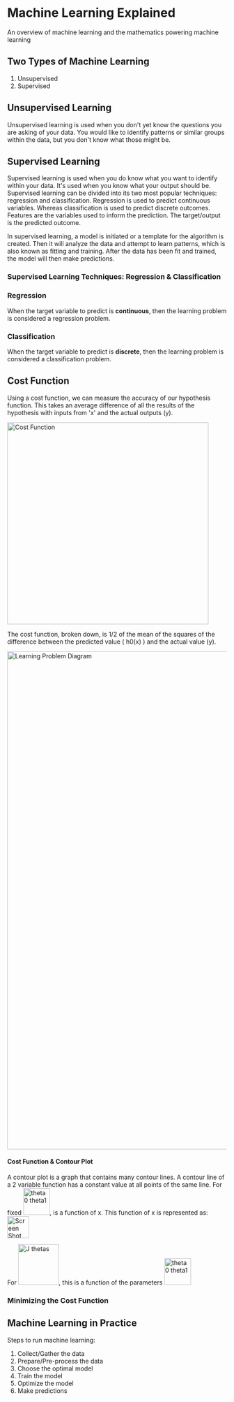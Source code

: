 # Machine Learning Explained
An overview of machine learning and the mathematics powering machine learning

## Two Types of Machine Learning
1. Unsupervised
2. Supervised

## Unsupervised Learning
Unsupervised learning is used when you don't yet know the questions you are asking of your data. You would like to identify patterns or similar groups within the data, but you don't know what those might be.

## Supervised Learning
Supervised learning is used when you do know what you want to identify within your data. It's used when you know what your output should be. Supervised learning can be divided into its two most popular techniques: regression and classification. Regression is used to predict continuous variables. Whereas classification is used to predict discrete outcomes. Features are the variables used to inform the prediction. The target/output is the predicted outcome.

In supervised learning, a model is initiated or a template for the algorithm is created. Then it will analyze the data and attempt to learn patterns, which is also known as fitting and training. After the data has been fit and trained, the model will then make predictions.

### Supervised Learning Techniques: Regression & Classification

### Regression
When the target variable to predict is **continuous**, then the learning problem is considered a regression problem.

### Classification
When the target variable to predict is **discrete**, then the learning problem is considered a classification problem.


## Cost Function
Using a cost function, we can measure the accuracy of our hypothesis function. This takes an average difference of all the results of the hypothesis with inputs from 'x' and the actual outputs (y).

<img width="462" alt="Cost Function" src="https://user-images.githubusercontent.com/88804543/155618200-9f364b61-b14e-4fa3-82f4-f583d2572d00.png">

The cost function, broken down, is 1/2 of the mean of the squares of the difference between the predicted value ( h0(x) ) and the actual value (y).




<img width="1140" alt="Learning Problem Diagram" src="https://user-images.githubusercontent.com/88804543/155622664-1920b3a0-aabb-4fc7-a888-cebb450c79cf.png">


#### Cost Function & Contour Plot
A contour plot is a graph that contains many contour lines. A contour line of a 2 variable function has a constant value at all points of the same line.
For fixed <img width="61" alt="theta0 theta1" src="https://user-images.githubusercontent.com/88804543/155757473-7b84b814-ee65-4a36-9013-0b3886f27c51.png">, is a function of x. This function of x is represented as: <img width="50" alt="Screen Shot 2022-02-25 at 9 10 26 AM" src="https://user-images.githubusercontent.com/88804543/155757715-6cc5eb1a-c5b2-46e2-8e53-67c9b7dd6d25.png">


For <img width="93" alt="J thetas" src="https://user-images.githubusercontent.com/88804543/155757777-780dc40a-ab39-4e9f-9902-73fe48d96f45.png">, this is a function of the parameters <img width="61" alt="theta0 theta1" src="https://user-images.githubusercontent.com/88804543/155757844-ff4dad51-e98e-4f72-a872-24691005bf82.png">



### Minimizing the Cost Function








## Machine Learning in Practice

Steps to run machine learning:
1. Collect/Gather the data
2. Prepare/Pre-process the data
3. Choose the optimal model
4. Train the model
5. Optimize the model
6. Make predictions
